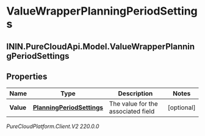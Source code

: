 # ValueWrapperPlanningPeriodSettings

## ININ.PureCloudApi.Model.ValueWrapperPlanningPeriodSettings

## Properties

|Name | Type | Description | Notes|
|------------ | ------------- | ------------- | -------------|
| **Value** | [**PlanningPeriodSettings**](PlanningPeriodSettings) | The value for the associated field | [optional] |



_PureCloudPlatform.Client.V2 220.0.0_
